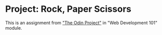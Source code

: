 # Project: Rock, Paper Scissors

This is an assignment from ["The Odin Project"](https://www.theodinproject.com "The Odin Project") in "Web Development 101" module.
